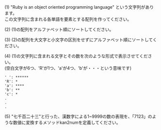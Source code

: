 (1) "Ruby is an object oriented programming language" という文字列があります。  
この文字列に含まれる各単語を要素とする配列を作ってください。

(2) (1)の配列をアルファベット順にソートしてください。

(3) (2)の配列を大文字と小文字の区別をせずにアルファベット順にソートしてください。

(4) (1)の文字列に含まれる文字とその数を次のような形式で表示させてください。  
(空白文字が6つ、'R'が1つ、'a'が4つ、'b'が・・・という意味です)

```
' ': ******
'R': *
'a': ****
'b': **
'c': *
.
.
.
```

(5) "七千百二十三"と行った、漢数字による1~9999の数の表現を、「7123」のような数値に変換するメソッドkan2numを定義してください。
